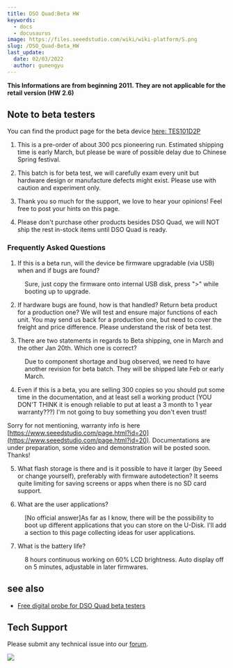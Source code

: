 ```yaml
---
title: DSO Quad:Beta HW
keywords:
  - docs
  - docusaurus
image: https://files.seeedstudio.com/wiki/wiki-platform/S.png
slug: /DSO_Quad-Beta_HW
last_update:
  date: 02/03/2022
  author: gunengyu
---
```

<!-- ---
name: DSO Quad:Beta HW
category: MakerPro
bzurl:
oldwikiname:  DSO Quad:Beta HW
prodimagename:
surveyurl: https://www.research.net/r/DSO_Quad-Beta_HW
sku:
--- -->

**This Informations are from beginning 2011. They are not applicable for the retail version (HW 2.6)**

## Note to beta testers

You can find the product page for the beta device [here: TES101D2P](https://www.seeedstudio.com/preorder-dso-quad-beta-test-p-736.html?cPath=174)

1. This is a pre-order of about 300 pcs pioneering run. Estimated shipping time is early March, but please be ware of possible delay due to Chinese Spring festival.
2. This batch is for beta test, we will carefully exam every unit but hardware design or manufacture defects might exist. Please use with caution and experiment only.
3. Thank you so much for the support, we love to hear your opinions! Feel free to post your hints on this page.

4. Please don't purchase other products besides DSO Quad, we will NOT ship the rest in-stock items until DSO Quad is ready.

### Frequently Asked Questions

1. If this is a beta run, will the device be firmware upgradable (via USB) when and if bugs are found?

<dl><dd> Sure, just copy the firmware onto internal USB disk, press "&gt;" while booting up to upgrade.
</dd></dl>

2. If hardware bugs are found, how is that handled? Return beta product for a production one? We will test and ensure major functions of each unit. You may send us back for a production one, but need to cover the freight and price difference. Please understand the risk of beta test.

3. There are two statements in regards to Beta shipping, one in March and the other Jan 20th. Which one is correct?

<dl><dd> Due to component shortage and bug observed, we need to have another revision for beta batch. They will be shipped late Feb or early March.
</dd></dl>

4. Even if this is a beta, you are selling 300 copies so you should put some time in the documentation, and at least sell a working product (YOU DON'T THINK it is enough reliable to put at least a 3 month to 1 year warranty???) I'm not going to buy something you don't even trust!

 Sorry for not mentioning, warranty info is here [https://www.seeedstudio.com/page.html?id=20](https://www.seeedstudio.com/page.html?id=20). Documentations are under preparation, some video and demonstration will be posted soon. Thanks!

5. What flash storage is there and is it possible to have it larger (by Seeed or change yourself), preferably with firmware autodetection? It seems quite limiting for saving screens or apps when there is no SD card support.

6. What are the user applications?

<dl><dd><span style={{color: 'red'}}>[No official answer]</span>As far as I know, there will be the possibility to boot up different applications that you can store on the U-Disk. I'll add a section to this page collecting ideas for user applications.
</dd></dl>

7. What is the battery life?

<dl><dd> 8 hours continuous working on 60% LCD brightness. Auto display off on 5 minutes, adjustable in later firmwares.
</dd></dl>

## see also

* [Free digital probe for DSO Quad beta testers](https://www.seeedstudio.com/blog/2011/06/01/free-digital-probe-for-dso-quad-beta-testers/)

## Tech Support

Please submit any technical issue into our [forum](https://forum.seeedstudio.com/). <br />
<p style={{textAlign: 'center'}}><a href="https://www.seeedstudio.com/act-4.html?utm_source=wiki&utm_medium=wikibanner&utm_campaign=newproducts" target="_blank"><img src="https://files.seeedstudio.com/wiki/Wiki_Banner/new_product.jpg" /></a></p>
